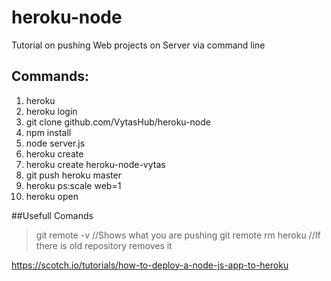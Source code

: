 # heroku-node


Tutorial on pushing Web projects on Server via command line

Commands:
---------
1.  heroku 
2.  heroku login 
3.  git clone github.com/VytasHub/heroku-node
4.  npm install
5.  node server.js
6.  heroku create
7.  heroku create heroku-node-vytas
8.  git push heroku master
9.  heroku ps:scale web=1
10. heroku open 
  

##Usefull Comands
>git remote -v         //Shows what you are pushing 
>git remote rm heroku  //If there is old repository removes it


https://scotch.io/tutorials/how-to-deploy-a-node-js-app-to-heroku


